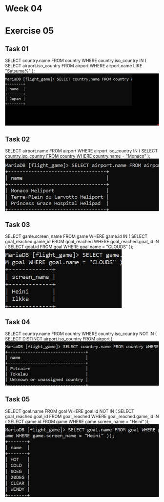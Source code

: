 # Week 04
#  Exercise 05

## Task 01
SELECT country.name FROM country WHERE country.iso_country IN ( SELECT airport.iso_country FROM airport WHERE airport.name LIKE "Satsuma%" );
![img_18.png](img_18.png)

## Task 02
SELECT airport.name FROM airport WHERE airport.iso_country IN ( SELECT country.iso_country FROM country WHERE country.name = "Monaco" );
![img_19.png](img_19.png)

## Task 03
SELECT game.screen_name FROM game WHERE game.id IN ( SELECT goal_reached.game_id FROM goal_reached WHERE goal_reached.goal_id IN ( SELECT goal.id FROM goal WHERE goal.name = "CLOUDS" ));
![img_20.png](img_20.png)

## Task 04
SELECT country.name FROM country WHERE country.iso_country NOT IN ( SELECT DISTINCT airport.iso_country FROM airport );
![img_53.png](img_53.png)

## Task 05
SELECT goal.name FROM goal WHERE goal.id NOT IN ( SELECT goal_reached.goal_id FROM goal_reached WHERE goal_reached.game_id IN ( SELECT game.id FROM game WHERE game.screen_name = "Heini" ));
![img_54.png](img_54.png)